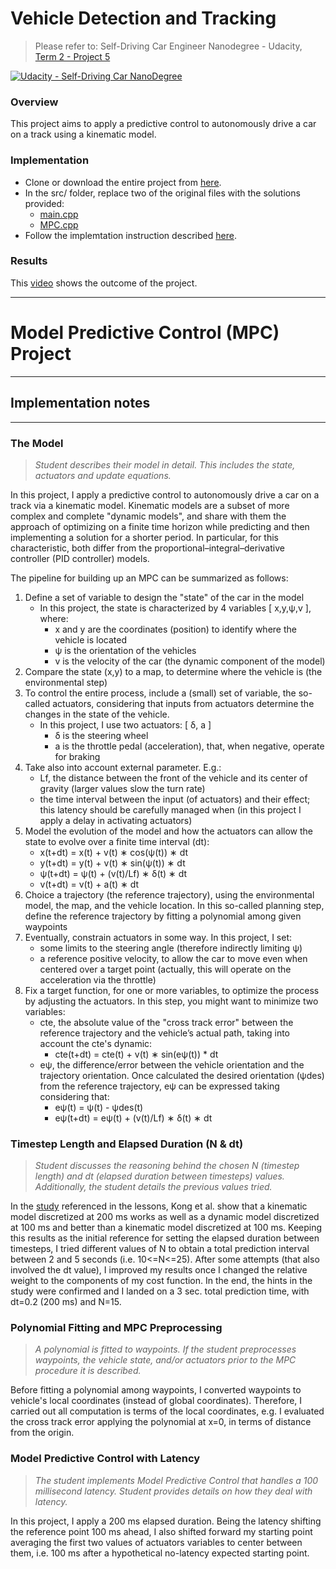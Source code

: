 # Vehicle Detection and Tracking
> Please refer to: Self-Driving Car Engineer Nanodegree - Udacity, [Term 2 - Project 5](https://github.com/udacity/CarND-MPC-Project)

[![Udacity - Self-Driving Car NanoDegree](https://s3.amazonaws.com/udacity-sdc/github/shield-carnd.svg)](http://www.udacity.com/drive)


### Overview
This project aims to apply a predictive control to autonomously drive a car on a track using a kinematic model.

### Implementation

* Clone or download the entire project from [here](https://github.com/udacity/CarND-MPC-Project). 
* In the src/ folder, replace two of the original files with the solutions provided:
    - [main.cpp](https://github.com/piscab/Model-Predictive-Control/blob/master/main.cpp)
    - [MPC.cpp](https://github.com/piscab/Model-Predictive-Control/blob/master/MPC.cpp)
* Follow the implemtation instruction described [here](https://github.com/udacity/CarND-MPC-Project/blob/master/README.md).  


### Results

This [video](https://vimeo.com/223588171) shows the outcome of the project.   


---

# Model Predictive Control (MPC) Project

---
## Implementation notes 
---
### The Model  

> _Student describes their model in detail. This includes the state, actuators and update equations._  

In this project, I apply a predictive control to autonomously drive a car on a track via a kinematic model. Kinematic models are a subset of more complex and complete "dynamic models", and share with them the approach of optimizing on a finite time horizon while predicting and then implementing a solution for a shorter period. In particular, for this characteristic, both differ from the proportional–integral–derivative controller (PID controller) models. 

The pipeline for building up an MPC can be summarized as follows:

1. Define a set of variable to design the "state" of the car in the model
   * In this project, the state is characterized by 4 variables [ x,y,ψ,v ], where:  
        - x and y are the coordinates (position) to identify where the vehicle is located
        - ψ is the orientation of the vehicles
        - v is the velocity of the car (the dynamic component of the model)
2. Compare the state (x,y) to a map, to determine where the vehicle is (the environmental step)
3. To control the entire process, include a (small) set of variable, the so-called actuators, considering that inputs from actuators determine the changes in the state of the vehicle. 
    * In this project, I use two actuators: [ δ, a ]
        - δ is the steering wheel 
        - a is the throttle pedal (acceleration), that, when negative, operate for braking   
4. Take also into account external parameter. E.g.:
     * Lf, the distance between the front of the vehicle and its center of gravity (larger values slow the turn rate)
     * the time interval between the input (of actuators) and their effect; this latency should be carefully managed when (in this project I apply a delay in activating actuators)
5. Model the evolution of the model and how the actuators can allow the state to evolve over a finite time interval (dt):
    * x(t+dt) = x(t) + v(t) ∗ cos(ψ(t)) ∗ dt 
    * y(t+dt) = y(t) + v(t) ∗ sin(ψ(t)) ∗ dt 
    * ψ(t+dt) = ψ(t) + (v(t)/Lf) ∗ δ(t) ∗ dt 
    * v(t+dt) = v(t) + a(t) ∗ dt
5. Choice a trajectory (the reference trajectory), using the environmental model, the map, and the vehicle location. In this so-called planning step, define the reference trajectory by  fitting a polynomial among given waypoints 
6. Eventually, constrain actuators in some way. In this project, I set:
    * some limits to the steering angle (therefore indirectly limiting ψ) 
    * a reference positive velocity, to allow the car to move even when centered over a target point (actually, this will operate on the acceleration via the throttle)
7. Fix a target function, for one or more variables, to optimize the process by adjusting the actuators. In this step, you might want to minimize two variables:  
    * cte, the absolute value of the "cross track error" between the reference trajectory and the vehicle’s actual path, taking into account the cte's dynamic:
        - cte(t+dt) = cte(t) + v(t) ∗ sin(eψ(t)) * dt    
    * eψ, the difference/error between the vehicle orientation and the trajectory orientation. Once calculated the desired orientation (ψdes) from the reference trajectory, eψ can be expressed taking considering that:
        - eψ(t) = ψ(t) - ψdes(t)
        - eψ(t+dt) = eψ(t) + (v(t)/Lf) ∗ δ(t) ∗ dt
        
        
### Timestep Length and Elapsed Duration (N & dt)  

> _Student discusses the reasoning behind the chosen N (timestep length) and dt (elapsed duration between timesteps) values. Additionally, the student details the previous values tried._  

In the [study](http://www.me.berkeley.edu/~frborrel/pdfpub/IV_KinematicMPC_jason.pdf) referenced in the lessons, Kong et al. show that a kinematic model discretized at 200 ms works as well as a dynamic model discretized at 100 ms and better than a kinematic model discretized at 100 ms. Keeping this results as the initial reference for setting the elapsed duration between timesteps, I tried different values of N to obtain a total prediction interval between 2 and 5 seconds (i.e. 10<=N<=25). After some attempts (that also involved the dt value), I improved my results once I changed the relative weight to the components of my cost function. In the end, the hints in the study were confirmed and I landed on a 3 sec. total prediction time, with dt=0.2 (200 ms) and N=15. 

### Polynomial Fitting and MPC Preprocessing 

> _A polynomial is fitted to waypoints. If the student preprocesses waypoints, the vehicle state, and/or actuators prior to the MPC procedure it is described._  

Before fitting a polynomial among waypoints, I converted waypoints to vehicle's local coordinates (instead of global coordinates). Therefore, I carried out all computation is terms of the local coordinates, e.g. I evaluated the cross track error applying the polynomial at x=0, in terms of distance from the origin.


### Model Predictive Control with Latency 

> _The student implements Model Predictive Control that handles a 100 millisecond latency. Student provides details on how they deal with latency._  

In this project, I apply a 200 ms elapsed duration. Being the latency shifting the reference point 100 ms ahead, I also shifted forward my starting point averaging the first two values of actuators variables to center between them, i.e. 100 ms after a hypothetical no-latency expected starting point.  




